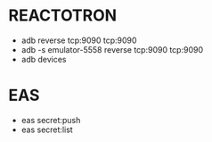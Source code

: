 # REACTOTRON

- adb reverse tcp:9090 tcp:9090
- adb -s emulator-5558 reverse tcp:9090 tcp:9090
- adb devices

# EAS

- eas secret:push
- eas secret:list
